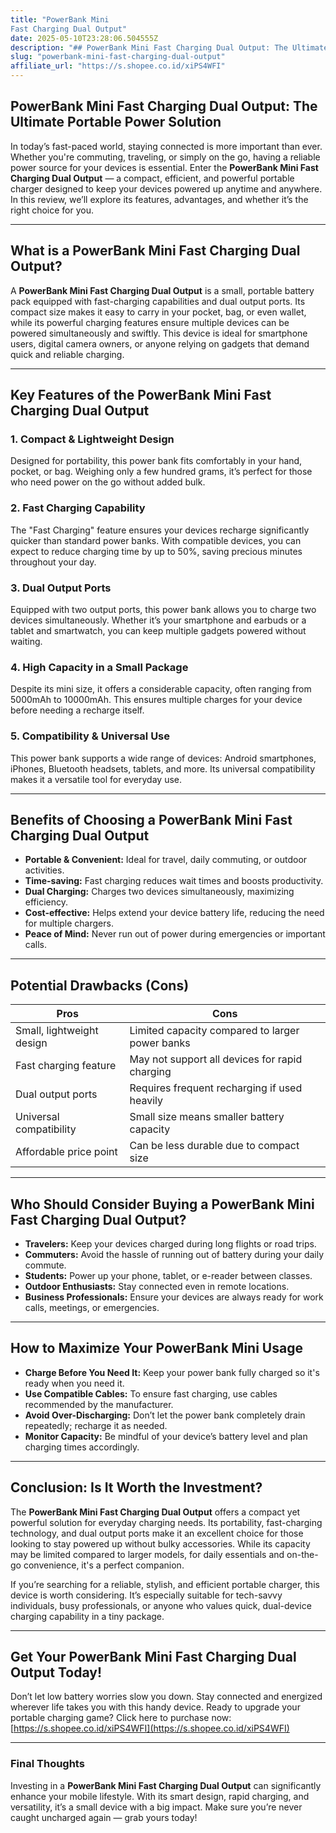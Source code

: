 ```yaml
---
title: "PowerBank Mini
Fast Charging Dual Output"
date: 2025-05-10T23:28:06.504555Z
description: "## PowerBank Mini Fast Charging Dual Output: The Ultimate Portable Power Solution..."
slug: "powerbank-mini-fast-charging-dual-output"
affiliate_url: "https://s.shopee.co.id/xiPS4WFI"
---
```

## PowerBank Mini Fast Charging Dual Output: The Ultimate Portable Power Solution

In today’s fast-paced world, staying connected is more important than ever. Whether you're commuting, traveling, or simply on the go, having a reliable power source for your devices is essential. Enter the **PowerBank Mini Fast Charging Dual Output** — a compact, efficient, and powerful portable charger designed to keep your devices powered up anytime and anywhere. In this review, we’ll explore its features, advantages, and whether it’s the right choice for you.

---

## What is a PowerBank Mini Fast Charging Dual Output?

A **PowerBank Mini Fast Charging Dual Output** is a small, portable battery pack equipped with fast-charging capabilities and dual output ports. Its compact size makes it easy to carry in your pocket, bag, or even wallet, while its powerful charging features ensure multiple devices can be powered simultaneously and swiftly. This device is ideal for smartphone users, digital camera owners, or anyone relying on gadgets that demand quick and reliable charging.

---

## Key Features of the PowerBank Mini Fast Charging Dual Output

### 1. Compact & Lightweight Design  
Designed for portability, this power bank fits comfortably in your hand, pocket, or bag. Weighing only a few hundred grams, it’s perfect for those who need power on the go without added bulk.

### 2. Fast Charging Capability  
The "Fast Charging" feature ensures your devices recharge significantly quicker than standard power banks. With compatible devices, you can expect to reduce charging time by up to 50%, saving precious minutes throughout your day.

### 3. Dual Output Ports  
Equipped with two output ports, this power bank allows you to charge two devices simultaneously. Whether it’s your smartphone and earbuds or a tablet and smartwatch, you can keep multiple gadgets powered without waiting.

### 4. High Capacity in a Small Package  
Despite its mini size, it offers a considerable capacity, often ranging from 5000mAh to 10000mAh. This ensures multiple charges for your device before needing a recharge itself.

### 5. Compatibility & Universal Use  
This power bank supports a wide range of devices: Android smartphones, iPhones, Bluetooth headsets, tablets, and more. Its universal compatibility makes it a versatile tool for everyday use.

---

## Benefits of Choosing a PowerBank Mini Fast Charging Dual Output

- **Portable & Convenient:** Ideal for travel, daily commuting, or outdoor activities.
- **Time-saving:** Fast charging reduces wait times and boosts productivity.
- **Dual Charging:** Charges two devices simultaneously, maximizing efficiency.
- **Cost-effective:** Helps extend your device battery life, reducing the need for multiple chargers.
- **Peace of Mind:** Never run out of power during emergencies or important calls.

---

## Potential Drawbacks (Cons)

| Pros                               | Cons                                           |
|-----------------------------------|------------------------------------------------|
| Small, lightweight design        | Limited capacity compared to larger power banks |
| Fast charging feature            | May not support all devices for rapid charging |
| Dual output ports                | Requires frequent recharging if used heavily  |
| Universal compatibility           | Small size means smaller battery capacity    |
| Affordable price point             | Can be less durable due to compact size     |

---

## Who Should Consider Buying a PowerBank Mini Fast Charging Dual Output?

- **Travelers:** Keep your devices charged during long flights or road trips.
- **Commuters:** Avoid the hassle of running out of battery during your daily commute.
- **Students:** Power up your phone, tablet, or e-reader between classes.
- **Outdoor Enthusiasts:** Stay connected even in remote locations.
- **Business Professionals:** Ensure your devices are always ready for work calls, meetings, or emergencies.

---

## How to Maximize Your PowerBank Mini Usage

- **Charge Before You Need It:** Keep your power bank fully charged so it's ready when you need it.
- **Use Compatible Cables:** To ensure fast charging, use cables recommended by the manufacturer.
- **Avoid Over-Discharging:** Don’t let the power bank completely drain repeatedly; recharge it as needed.
- **Monitor Capacity:** Be mindful of your device’s battery level and plan charging times accordingly.

---

## Conclusion: Is It Worth the Investment?

The **PowerBank Mini Fast Charging Dual Output** offers a compact yet powerful solution for everyday charging needs. Its portability, fast-charging technology, and dual output ports make it an excellent choice for those looking to stay powered up without bulky accessories. While its capacity may be limited compared to larger models, for daily essentials and on-the-go convenience, it's a perfect companion.

If you’re searching for a reliable, stylish, and efficient portable charger, this device is worth considering. It’s especially suitable for tech-savvy individuals, busy professionals, or anyone who values quick, dual-device charging capability in a tiny package.

---

## Get Your PowerBank Mini Fast Charging Dual Output Today!

Don’t let low battery worries slow you down. Stay connected and energized wherever life takes you with this handy device. Ready to upgrade your portable charging game? Click here to purchase now: [https://s.shopee.co.id/xiPS4WFI](https://s.shopee.co.id/xiPS4WFI)

---

### Final Thoughts

Investing in a **PowerBank Mini Fast Charging Dual Output** can significantly enhance your mobile lifestyle. With its smart design, rapid charging, and versatility, it’s a small device with a big impact. Make sure you’re never caught uncharged again — grab yours today!